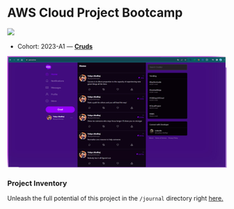 # AWS Cloud Project Bootcamp

![](https://codebuild.ca-central-1.amazonaws.com/badges?uuid=eyJlbmNyeXB0ZWREYXRhIjoiQ0VKYkxoWEVPajFjRlRaeGg3ZUJHMDJnQXpWSlg2NityVlZEVVhUZTBVbTR0OFgwUFlyMm1jZDhxU3F1bTFCRjBiTUZRazhFd2tWWWllbFlSUE1weUhFPSIsIml2UGFyYW1ldGVyU3BlYyI6IktNcGJRU1NaV3NiU3h5aFQiLCJtYXRlcmlhbFNldFNlcmlhbCI6MX0%3D&branch=main)

- Cohort: 2023-A1 — [**Cruds**](_docs/assets/yayacrud.csv)

<img src="_docs/assets/eagle-fanboi/assets/eage-lover.png">

### **Project Inventory**

Unleash the full potential of this project in the `/journal` directory right [here.](journal/README.md#ultimate-resource-hub)



